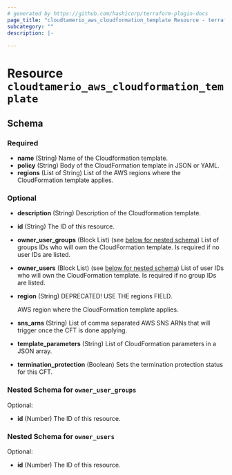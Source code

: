 ```yaml
---
# generated by https://github.com/hashicorp/terraform-plugin-docs
page_title: "cloudtamerio_aws_cloudformation_template Resource - terraform-provider-cloudtamerio"
subcategory: ""
description: |-
  
---
```


# Resource `cloudtamerio_aws_cloudformation_template`





<!-- schema generated by tfplugindocs -->
## Schema

### Required

- **name** (String) Name of the Cloudformation template.
- **policy** (String) Body of the CloudFormation template in JSON or YAML.
- **regions** (List of String) List of the AWS regions where the CloudFormation template applies.

### Optional

- **description** (String) Description of the Cloudformation template.
- **id** (String) The ID of this resource.
- **owner_user_groups** (Block List) (see [below for nested schema](#nestedblock--owner_user_groups)) List of groups IDs who will own the CloudFormation template. Is required if no user IDs are listed.
- **owner_users** (Block List) (see [below for nested schema](#nestedblock--owner_users)) List of user IDs who will own the CloudFormation template. Is required if no group IDs are listed.
- **region** (String) DEPRECATED! USE THE regions FIELD.

	AWS region where the CloudFormation template applies.
- **sns_arns** (String) List of comma separated AWS SNS ARNs that will trigger once the CFT is done applying.
- **template_parameters** (String) List of CloudFormation parameters in a JSON array.
- **termination_protection** (Boolean) Sets the termination protection status for this CFT.

<a id="nestedblock--owner_user_groups"></a>
### Nested Schema for `owner_user_groups`

Optional:

- **id** (Number) The ID of this resource.


<a id="nestedblock--owner_users"></a>
### Nested Schema for `owner_users`

Optional:

- **id** (Number) The ID of this resource.


